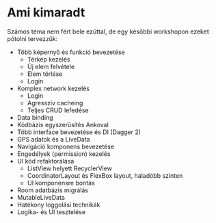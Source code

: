 # Ami kimaradt

Számos téma nem fért bele ezúttal, de egy későbbi workshopon ezeket pótolni tervezzük:

* Több képernyő és funkció bevezetése
  * Térkép kezelés
  * Új elem felvétele
  * Elem törlése
  * Login
* Komplex network kezelés
  * Login
  * Agresszív cacheing
  * Teljes CRUD lefedése
* Data binding
* Kódbázis egyszerűsítés Ankoval
* Több interface bevezetése és DI (Dagger 2)
* GPS adatok és a LiveData
* Navigáció komponens bevezetése 
* Engedélyek (permission) kezelés
* UI kód refaktorálása
  * ListView helyett RecyclerView
  * CoordinatorLayout és FlexBox layout, haladóbb szinten
  * UI komponensre bontás 
* Room adatbázis migrálás 
* MutableLiveData
* Hatékony loggolási technikák
* Logika- és UI tesztelése
